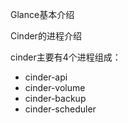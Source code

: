 Glance基本介绍

Cinder的进程介绍

cinder主要有4个进程组成：

* cinder-api
* cinder-volume
* cinder-backup
* cinder-scheduler



